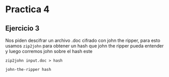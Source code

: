 # Practica 4

## Ejercicio 3

Nos piden descifrar un archivo .doc cifrado con john the ripper, para esto
usamos `zip2john` para obtener un hash que john the ripper pueda entender y
luego corremos john sobre el hash este

`zip2john input.doc > hash`

`john-the-ripper hash`

